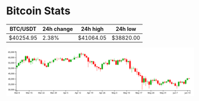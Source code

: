 # Bitcoin Stats

BTC/USDT|24h change|24h high|24h low|
|---|---|---|---|
|$40254.95|2.38%|$41064.05|$38820.00|

<img src="./chart.svg">
